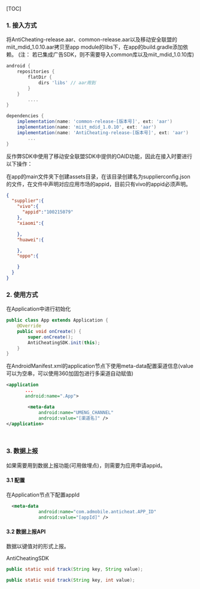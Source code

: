 [TOC]
### 1. 接入方式

将AntiCheating-release.aar、common-release.aar以及移动安全联盟的miit_mdid_1.0.10.aar拷贝至app module的libs下，在app的build.gradle添加依赖。
(注： 若已集成广告SDK，则不需要导入common库以及miit_mdid_1.0.10库)
```groovy
android {
    repositories {
        flatDir {
            dirs 'libs' // aar用到
        }
    }
		....
}

dependencies {
    implementation(name: 'common-release-[版本号]', ext: 'aar')
    implementation(name: 'miit_mdid_1.0.10', ext: 'aar')
    implementation(name: 'AntiCheating-release-[版本号]', ext: 'aar')
 		...
}
```

反作弊SDK中使用了移动安全联盟SDK中提供的OAID功能，因此在接入时要进行以下操作：

在app的main文件夹下创建assets目录，在该目录创建名为supplierconfig.json的文件，在文件中声明对应应用市场的appid，目前只有vivo的appid必须声明。

```json
{
  "supplier":{
    "vivo":{
      "appid":"100215079"
    },
    "xiaomi":{

    },
    "huawei":{

    },
    "oppo":{

    }
  }
}
```

### 2. 使用方式

在Application中进行初始化

```java
public class App extends Application {
    @Override
    public void onCreate() {
        super.onCreate();
        AntiCheatingSDK.init(this);
    }
}
```

在AndroidManifest.xml的application节点下使用meta-data配置渠道信息(value可以为空串，可以使用360加固包进行多渠道自动赋值)

```xml
<application
       ...
       android:name=".App">

  		<meta-data
            android:name="UMENG_CHANNEL"
            android:value="[渠道名]" />
</application>

              
```

### 3. 数据上报

如果需要用到数据上报功能(可用做埋点)，则需要为应用申请appid。

#### 3.1 配置

在Application节点下配置appId

```xml
  <meta-data
            android:name="com.admobile.anticheat.APP_ID"
            android:value="[appId]" />
```

#### 3.2 数据上报API

数据以键值对的形式上报。

AntiCheatingSDK

```java
public static void track(String key, String value);

public static void track(String key, int value);
```





